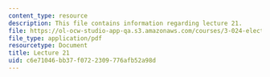 ```yaml
---
content_type: resource
description: This file contains information regarding lecture 21.
file: https://ol-ocw-studio-app-qa.s3.amazonaws.com/courses/3-024-electronic-optical-and-magnetic-properties-of-materials-spring-2013/c6e71046bb37f0722309776afb52a98d_MIT3_024S13_2012lec21.pdf
file_type: application/pdf
resourcetype: Document
title: Lecture 21
uid: c6e71046-bb37-f072-2309-776afb52a98d
---
```

